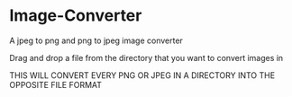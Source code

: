 # Image-Converter
A jpeg to png and png to jpeg image converter

Drag and drop a file from the directory that you want to convert images in

THIS WILL CONVERT EVERY PNG OR JPEG IN A DIRECTORY INTO THE OPPOSITE FILE FORMAT
